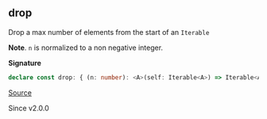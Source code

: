 ## drop

Drop a max number of elements from the start of an `Iterable`

**Note**. `n` is normalized to a non negative integer.

**Signature**

```ts
declare const drop: { (n: number): <A>(self: Iterable<A>) => Iterable<A>; <A>(self: Iterable<A>, n: number): Iterable<A>; }
```

[Source](https://github.com/Effect-TS/effect/tree/main/packages/effect/src/Iterable.ts#L359)

Since v2.0.0